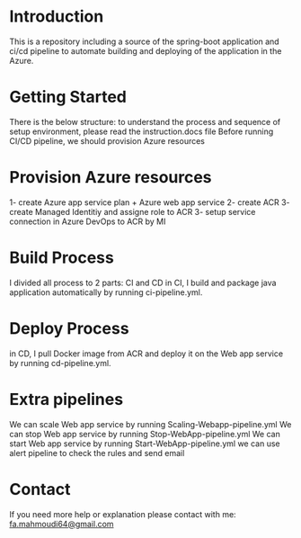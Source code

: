 # Introduction 
This is a repository including  a source of the spring-boot application and ci/cd pipeline to automate building and deploying of the application in the Azure.

# Getting Started
There is the below structure:
to understand the process and sequence of setup environment, please read the instruction.docs file
Before running CI/CD pipeline, we should provision Azure resources

# Provision Azure resources
1- create Azure app service plan + Azure web app service
2- create ACR
3- create Managed Identitiy and assigne role to ACR
3- setup service connection in Azure DevOps to ACR by MI

# Build Process
I divided all process to 2 parts: CI and CD
in CI, I build and package java application automatically by running ci-pipeline.yml.

# Deploy Process
in CD, I pull Docker image from ACR and deploy it on the Web app service by running cd-pipeline.yml.

# Extra pipelines
We can scale Web app service by running Scaling-Webapp-pipeline.yml
We can stop Web app service by running Stop-WebApp-pipeline.yml
We can start Web app service by running Start-WebApp-pipeline.yml
we can use alert pipeline to check the rules and send email

# Contact
If you need more help or explanation please contact with me: fa.mahmoudi64@gmail.com
